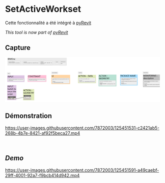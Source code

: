 # SetActiveWorkset
 
Cette fonctionnalité a été intégré à [pyRevit](https://github.com/eirannejad/pyRevit)

*This tool is now part of [pyRevit](https://github.com/eirannejad/pyRevit)*

## Capture
<img src="BIM1_SetActiveWorkset.png" alt="BIM One Inc." /> 

## Démonstration

https://user-images.githubusercontent.com/7872003/125451531-c2421ab5-268b-4b7e-8421-af92f5beca27.mp4

</br>

## *Demo*

https://user-images.githubusercontent.com/7872003/125451591-a49caebf-29ff-4001-92a7-f9bcb414d942.mp4
